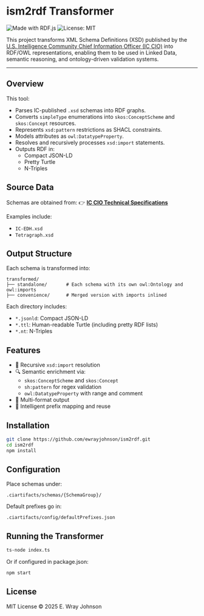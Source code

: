 # ism2rdf Transformer

![Made with RDF.js](https://img.shields.io/badge/RDF.js-powered-blue)
![License: MIT](https://img.shields.io/badge/license-MIT-green)

This project transforms XML Schema Definitions (XSD) published by the [U.S. Intelligence Community Chief Information Officer (IC CIO)](https://www.dni.gov/index.php/who-we-are/organizations/ic-cio/ic-technical-specifications) into RDF/OWL representations, enabling them to be used in Linked Data, semantic reasoning, and ontology-driven validation systems.

---

## Overview

This tool:
- Parses IC-published `.xsd` schemas into RDF graphs.
- Converts `simpleType` enumerations into `skos:ConceptScheme` and `skos:Concept` resources.
- Represents `xsd:pattern` restrictions as SHACL constraints.
- Models attributes as `owl:DatatypeProperty`.
- Resolves and recursively processes `xsd:import` statements.
- Outputs RDF in:
  - Compact JSON-LD
  - Pretty Turtle
  - N-Triples

## Source Data

Schemas are obtained from:
👉 **[IC CIO Technical Specifications](https://www.dni.gov/index.php/who-we-are/organizations/ic-cio/ic-technical-specifications)**

Examples include:
- `IC-EDH.xsd`
- `Tetragraph.xsd`

## Output Structure

Each schema is transformed into:

```
transformed/
├── standalone/       # Each schema with its own owl:Ontology and owl:imports
├── convenience/      # Merged version with imports inlined
```

Each directory includes:
- `*.jsonld`: Compact JSON-LD
- `*.ttl`: Human-readable Turtle (including pretty RDF lists)
- `*.nt`: N-Triples

## Features

- 🔁 Recursive `xsd:import` resolution
- 🔍 Semantic enrichment via:
  - `skos:ConceptScheme` and `skos:Concept`
  - `sh:pattern` for regex validation
  - `owl:DatatypeProperty` with range and comment
- 📁 Multi-format output
- 🧠 Intelligent prefix mapping and reuse

## Installation

```bash
git clone https://github.com/ewrayjohnson/ism2rdf.git
cd ism2rdf
npm install
```

## Configuration

Place schemas under:
```
.ciartifacts/schemas/{SchemaGroup}/
```

Default prefixes go in:
```
.ciartifacts/config/defaultPrefixes.json
```

## Running the Transformer

```bash
ts-node index.ts
```

Or if configured in package.json:

```bash
npm start
```

## License

MIT License © 2025 E. Wray Johnson
